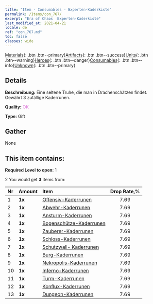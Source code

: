 ```yaml
---
title: "Item - Consumables - Experten-Kaderkiste"
permalink: /Items/con_767/
excerpt: "Era of Chaos  Experten-Kaderkiste"
last_modified_at: 2021-04-21
locale: de
ref: "con_767.md"
toc: false
classes: wide
---
```

 [Materials](/de/Items/){: .btn .btn--primary}[Artifacts](/de/Items/Artifacts/){: .btn .btn--success}[Units](/de/Items/Units/){: .btn .btn--warning}[Heroes](/de/Items/Heroes/){: .btn .btn--danger}[Consumables](/de/Items/Consumables/){: .btn .btn--info}[Unknown](/de/Items/Unknown/){: .btn .btn--primary}

## Details
 **Beschreibung:** Eine seltene Truhe, die man in Drachenschätzen findet. Gewährt 3 zufällige Kaderrunen.

 **Quality:** <span style="color: #DA70D6">OK</span>

 **Type:** Gift

## Gather

  None

## This item contains:

 **Required Level to open:** 1

 2 You would get **3** items  from:

  | Nr | Amount |     Item    | Drop Rate,% |
  |:---|:-------|:------------|:---------:|
  | 1 |  **1x** | [Offensiv-Kaderrunen](/de/Items/con_734/) | 7.69 | 
  | 2 |  **1x** | [Abwehr-Kaderrunen](/de/Items/con_739/) | 7.69 | 
  | 3 |  **1x** | [Ansturm-Kaderrunen](/de/Items/con_741/) | 7.69 | 
  | 4 |  **1x** | [Bogenschütze-Kaderrunen](/de/Items/con_742/) | 7.69 | 
  | 5 |  **1x** | [Zauberer-Kaderrunen](/de/Items/con_746/) | 7.69 | 
  | 6 |  **1x** | [Schloss-Kaderrunen](/de/Items/con_752/) | 7.69 | 
  | 7 |  **1x** | [Schutzwall- Kaderrunen](/de/Items/con_753/) | 7.69 | 
  | 8 |  **1x** | [Burg-Kaderrunen](/de/Items/con_754/) | 7.69 | 
  | 9 |  **1x** | [Nekropolis-Kaderrunen](/de/Items/con_755/) | 7.69 | 
  | 10 |  **1x** | [Inferno-Kaderrunen](/de/Items/con_777/) | 7.69 | 
  | 11 |  **1x** | [Turm-Kaderrunen](/de/Items/con_785/) | 7.69 | 
  | 12 |  **1x** | [Konflux-Kaderrunen](/de/Items/con_791/) | 7.69 | 
  | 13 |  **1x** | [Dungeon-Kaderrunen](/de/Items/con_792/) | 7.69 | 
